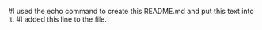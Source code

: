 #I used the echo command to create this README.md and put this text into it.
#I added this line to the file.